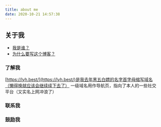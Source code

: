```yaml
---
title: about me
date: 2020-10-21 14:57:38
---
```

## 关于我
* [我是谁？](/me)
* [为什么要写这个博客？](/2020/10/18/hello-world/)

### 了解我
[https://lyh.best/](https://lyh.best/)是我去年黑五白嫖的名字首字母缩写域名（懒得换就应该会继续续下去了）
一级域名用作导航页，指向了本人的一些社交平台（又实名上网冲浪了）

### 联系我


### 鼓励我

